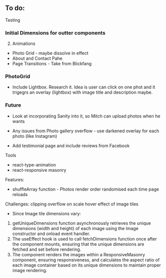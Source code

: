 ## To do:

Testing

### Initial Dimensions for outter components

2. Animations

-   Photo Grid - maybe dissolve in effect
-   About and Contact Pahe
-   Page Transitions - Take from Blickfang

### PhotoGrid

-   Include Lightbox. Research it. Idea is user can click on one phot and it trigegrs an overlay (lightbox) with image title and description maybe.

### Future

-   Look at incorporating Sanity into it, so Mitch can upload photos when he wants

-   Any issues from Photo gallery overflow - use darkened overlay for each photo (like Instagram)

-   Add testimonial page and include reviews from Facebook

Tools

-   react-type-animation
-   react-responsive masonry

Features:

-   shuffleArray function - Photos render order randomised each time page reloads

Challenges:
clipping overflow on scale hover effect of image tiles

-   Since Image tile dimensions vary:

1. getUniqueDimensions function asynchronously retrieves the unique dimensions (width and height) of each image using the Image constructor and onload event handler.
2. The useEffect hook is used to call fetchDimensions function once after the component mounts, ensuring that the unique dimensions are fetched and set before rendering.
3. The component renders the images within a ResponsiveMasonry component, ensuring responsiveness, and calculates the aspect ratio of each image container based on its unique dimensions to maintain proper image rendering.
